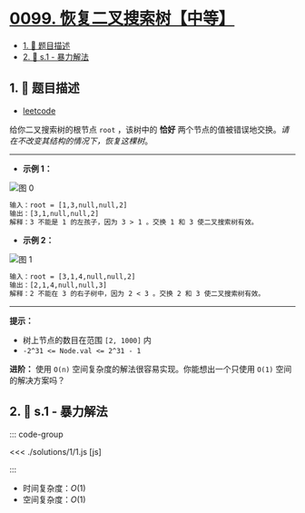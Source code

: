 # [0099. 恢复二叉搜索树【中等】](https://github.com/tnotesjs/TNotes.leetcode/tree/main/notes/0099.%20%E6%81%A2%E5%A4%8D%E4%BA%8C%E5%8F%89%E6%90%9C%E7%B4%A2%E6%A0%91%E3%80%90%E4%B8%AD%E7%AD%89%E3%80%91)

<!-- region:toc -->

- [1. 📝 题目描述](#1--题目描述)
- [2. 🎯 s.1 - 暴力解法](#2--s1---暴力解法)

<!-- endregion:toc -->

## 1. 📝 题目描述

- [leetcode](https://leetcode.cn/problems/recover-binary-search-tree/)

给你二叉搜索树的根节点 `root` ，该树中的 **恰好** 两个节点的值被错误地交换。_请在不改变其结构的情况下，恢复这棵树_。

---

- **示例 1：**

![图 0](https://cdn.jsdelivr.net/gh/tnotesjs/imgs@main/2025-09-10-17-54-34.png)

```txt
输入：root = [1,3,null,null,2]
输出：[3,1,null,null,2]
解释：3 不能是 1 的左孩子，因为 3 > 1 。交换 1 和 3 使二叉搜索树有效。
```

- **示例 2：**

![图 1](https://cdn.jsdelivr.net/gh/tnotesjs/imgs@main/2025-09-10-17-54-40.png)

```txt
输入：root = [3,1,4,null,null,2]
输出：[2,1,4,null,null,3]
解释：2 不能在 3 的右子树中，因为 2 < 3 。交换 2 和 3 使二叉搜索树有效。
```

---

**提示：**

- 树上节点的数目在范围 `[2, 1000]` 内
- `-2^31 <= Node.val <= 2^31 - 1`

**进阶：** 使用 `O(n)` 空间复杂度的解法很容易实现。你能想出一个只使用 `O(1)` 空间的解决方案吗？

## 2. 🎯 s.1 - 暴力解法

::: code-group

<<< ./solutions/1/1.js [js]

:::

- 时间复杂度：$O(1)$
- 空间复杂度：$O(1)$
